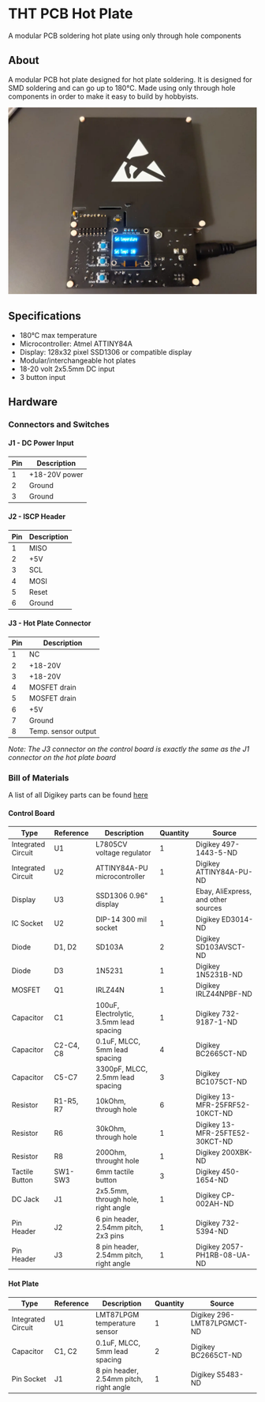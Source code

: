 # THT PCB Hot Plate

A modular PCB soldering hot plate using only through hole components

## About

A modular PCB hot plate designed for hot plate soldering. It is designed for SMD
soldering and can go up to 180°C. Made using only through hole components in
order to make it easy to build by hobbyists.

![PCB Hot Plate](hot-plate.webp)

## Specifications

- 180°C max temperature
- Microcontroller: Atmel ATTINY84A
- Display: 128x32 pixel SSD1306 or compatible display
- Modular/interchangeable hot plates
- 18-20 volt 2x5.5mm DC input
- 3 button input

## Hardware

### Connectors and Switches

#### J1 - DC Power Input

| Pin | Description   |
| --- | -----------   |
| 1   | +18-20V power |
| 2   | Ground        |
| 3   | Ground        |

#### J2 - ISCP Header

| Pin | Description  |
| --- | -----------  |
| 1   | MISO         |
| 2   | +5V          |
| 3   | SCL          |
| 4   | MOSI         |
| 5   | Reset        |
| 6   | Ground       |


#### J3 - Hot Plate Connector

| Pin | Description         |
| --- | -----------         |
| 1   | NC                  |
| 2   | +18-20V             |
| 3   | +18-20V             |
| 4   | MOSFET drain        |
| 5   | MOSFET drain        |
| 6   | +5V                 |
| 7   | Ground              |
| 8   | Temp. sensor output |

*Note: The J3 connector on the control board is exactly the same as the J1
connector on the hot plate board*

### Bill of Materials

A list of all Digikey parts can be found [here](https://www.digikey.com/en/mylists/list/93WA87OA5L)

#### Control Board

| Type               | Reference | Description                             | Quantity | Source                              |
| ----               | --------- | -----------                             | -------- | ------                              |
| Integrated Circuit | U1        | L7805CV voltage regulator               | 1        | Digikey 497-1443-5-ND               |
| Integrated Circuit | U2        | ATTINY84A-PU microcontroller            | 1        | Digikey ATTINY84A-PU-ND             |
| Display            | U3        | SSD1306 0.96" display                   | 1        | Ebay, AliExpress, and other sources |
| IC Socket          | U2        | DIP-14 300 mil socket                   | 1        | Digikey ED3014-ND                   |
| Diode              | D1, D2    | SD103A                                  | 2        | Digikey SD103AVSCT-ND               |
| Diode              | D3        | 1N5231                                  | 1        | Digikey 1N5231B-ND                  |
| MOSFET             | Q1        | IRLZ44N                                 | 1        | Digikey IRLZ44NPBF-ND               |
| Capacitor          | C1        | 100uF, Electrolytic, 3.5mm lead spacing | 1        | Digikey 732-9187-1-ND               |
| Capacitor          | C2-C4, C8 | 0.1uF, MLCC, 5mm lead spacing           | 4        | Digikey BC2665CT-ND                 |
| Capacitor          | C5-C7     | 3300pF, MLCC, 2.5mm lead spacing        | 3        | Digikey BC1075CT-ND                 |
| Resistor           | R1-R5, R7 | 10kOhm, through hole                    | 6        | Digikey 13-MFR-25FRF52-10KCT-ND     |
| Resistor           | R6        | 30kOhm, through hole                    | 1        | Digikey 13-MFR-25FTE52-30KCT-ND     |
| Resistor           | R8        | 200Ohm, throught hole                   | 1        | Digikey 200XBK-ND                   |
| Tactile Button     | SW1-SW3   | 6mm tactile button                      | 3        | Digikey 450-1654-ND                 |
| DC Jack            | J1        | 2x5.5mm, through hole, right angle      | 1        | Digikey CP-002AH-ND                 |
| Pin Header         | J2        | 6 pin header, 2.54mm pitch, 2x3 pins    | 1        | Digikey 732-5394-ND                 |
| Pin Header         | J3        | 8 pin header, 2.54mm pitch, right angle | 1        | Digikey 2057-PH1RB-08-UA-ND         |

#### Hot Plate

| Type               | Reference | Description                             | Quantity | Source                             |
| ----               | --------- | -----------                             | -------- | ------                             |
| Integrated Circuit | U1        | LMT87LPGM temperature sensor            | 1        | Digikey 296-LMT87LPGMCT-ND         |
| Capacitor          | C1, C2    | 0.1uF, MLCC, 5mm lead spacing           | 2        | Digikey BC2665CT-ND                |
| Pin Socket         | J1        | 8 pin header, 2.54mm pitch, right angle | 1        | Digikey S5483-ND                   |
